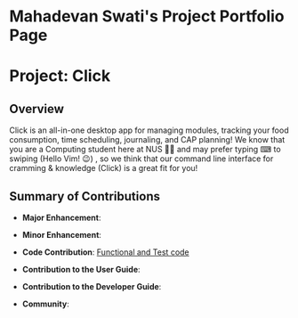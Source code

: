 # Mahadevan Swati's Project Portfolio Page

# Project: Click

## Overview

Click is an all-in-one desktop app for managing modules, tracking your food consumption, time scheduling, journaling, and CAP planning!
We know that you are a Computing student here at NUS 👨‍🎓 and may prefer typing ⌨ to swiping (Hello Vim! 😉)
, so we think that our command line interface for cramming & knowledge (Click) is a great fit for you!

## Summary of Contributions

+ **Major Enhancement**:

+ **Minor Enhancement**:

+ **Code Contribution**: [Functional and Test code](https://nus-cs2113-ay2122s1.github.io/tp-dashboard/?search=swati&sort=groupTitle&sortWithin=title&timeframe=commit&mergegroup=&groupSelect=groupByRepos&breakdown=true&checkedFileTypes=docs~functional-code~test-code~other)

+ **Contribution to the User Guide**:

+ **Contribution to the Developer Guide**:

+ **Community**:

